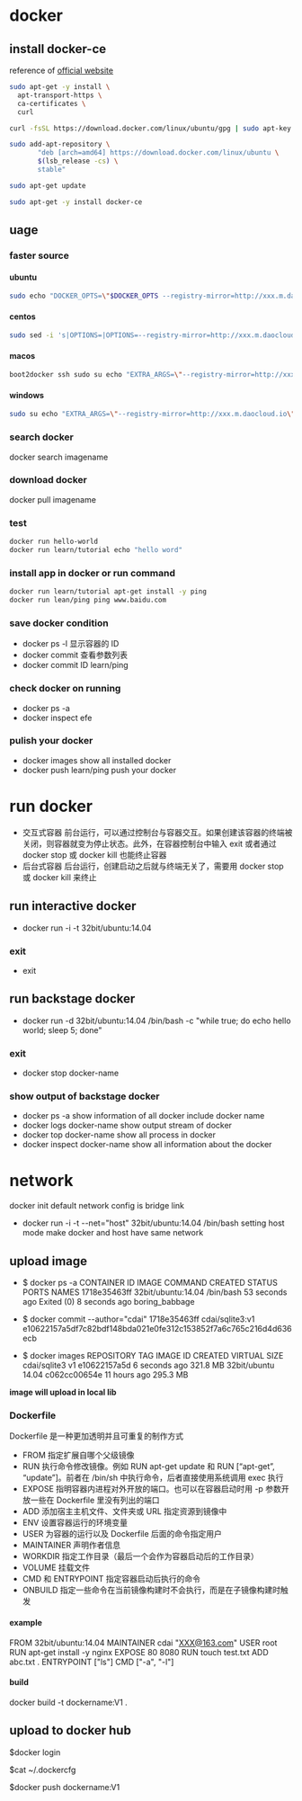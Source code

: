 # docker

## install docker-ce
reference of [official website](https://www.docker.com/community-edition#/download)
```bash
sudo apt-get -y install \
  apt-transport-https \
  ca-certificates \
  curl

curl -fsSL https://download.docker.com/linux/ubuntu/gpg | sudo apt-key add -

sudo add-apt-repository \
       "deb [arch=amd64] https://download.docker.com/linux/ubuntu \
       $(lsb_release -cs) \
       stable"

sudo apt-get update

sudo apt-get -y install docker-ce
```
## uage
### faster source
#### ubuntu
```bash
sudo echo "DOCKER_OPTS=\"$DOCKER_OPTS --registry-mirror=http://xxx.m.daocloud.io\"" >> /etc/default/docker service docker restart
```

#### centos
```bash
sudo sed -i 's|OPTIONS=|OPTIONS=--registry-mirror=http://xxx.m.daocloud.io |g' /etc/sysconfig/docker service docker restart
```
#### macos
```bash
boot2docker ssh sudo su echo "EXTRA_ARGS=\"--registry-mirror=http://xxx.m.daocloud.io\"" >> /var/lib/boot2docker/profile && exit exit boot2docker restart
```
#### windows
```bash
sudo su echo "EXTRA_ARGS=\"--registry-mirror=http://xxx.m.daocloud.io\"" >> /var/lib/boot2docker/profile exit
```
### search docker
docker search imagename

### download docker
docker pull imagename

### test
```bash
docker run hello-world
docker run learn/tutorial echo "hello word"
```
### install app in docker or run command
```bash
docker run learn/tutorial apt-get install -y ping
docker run lean/ping ping www.baidu.com
```
### save docker condition
- docker ps -l
	显示容器的 ID
- docker commit
	查看参数列表
- docker commit ID learn/ping

### check docker on running
- docker ps -a
- docker inspect efe

### pulish your docker
- docker images
	show all installed docker
- docker push learn/ping
	push your docker

# run docker
- 交互式容器
	前台运行，可以通过控制台与容器交互。如果创建该容器的终端被关闭，则容器就变为停止状态。此外，在容器控制台中输入 exit 或者通过 docker stop 或 docker kill 也能终止容器
- 后台式容器
	后台运行，创建启动之后就与终端无关了，需要用 docker stop 或 docker kill 来终止

## run interactive docker
- docker run -i -t 32bit/ubuntu:14.04
### exit
- exit

## run backstage docker
- docker run -d 32bit/ubuntu:14.04 /bin/bash -c "while true; do echo hello world; sleep 5; done"

### exit
- docker stop docker-name

### show output of backstage docker
- docker ps -a
	show information of all docker include docker name
- docker logs docker-name
	show output stream of docker
- docker top docker-name
	show all process in docker
- docker inspect docker-name
	show all information about the docker

# network
docker init default network config is bridge link

- docker run -i -t --net="host" 32bit/ubuntu:14.04 /bin/bash
	setting host mode make docker and host have same network

## upload image
- $ docker ps -a
CONTAINER ID        IMAGE                COMMAND                CREATED             STATUS                     PORTS               NAMES
1718e35463ff        32bit/ubuntu:14.04   /bin/bash              53 seconds ago      Exited (0) 8 seconds ago                       boring_babbage

- $ docker commit --author="cdai" 1718e35463ff cdai/sqlite3:v1
e10622157a5df7c82bdf148bda021e0fe312c153852f7a6c765c216d4d636ecb

- $ docker images
REPOSITORY          TAG                 IMAGE ID            CREATED             VIRTUAL SIZE
cdai/sqlite3        v1                  e10622157a5d        6 seconds ago       321.8 MB
32bit/ubuntu        14.04               c062cc00654e        11 hours ago        295.3 MB

**image will upload in local lib**

### Dockerfile
Dockerfile 是一种更加透明并且可重复的制作方式

- FROM
	指定扩展自哪个父级镜像
- RUN
	执行命令修改镜像。例如 RUN apt-get update 和 RUN [“apt-get”, “update”]。前者在 /bin/sh 中执行命令，后者直接使用系统调用 exec 执行
- EXPOSE
	指明容器内进程对外开放的端口。也可以在容器启动时用 -p 参数开放一些在 Dockerfile 里没有列出的端口
- ADD
	添加宿主主机文件、文件夹或 URL 指定资源到镜像中
- ENV
	设置容器运行的环境变量
- USER
	为容器的运行以及 Dockerfile 后面的命令指定用户
- MAINTAINER
	声明作者信息
- WORKDIR
	指定工作目录（最后一个会作为容器启动后的工作目录）
- VOLUME
	挂载文件
- CMD 和 ENTRYPOINT
	指定容器启动后执行的命令
- ONBUILD
	指定一些命令在当前镜像构建时不会执行，而是在子镜像构建时触发
#### example
FROM 32bit/ubuntu:14.04
MAINTAINER cdai "XXX@163.com"
USER root
RUN apt-get install -y nginx
EXPOSE 80 8080
RUN touch test.txt
ADD abc.txt .
ENTRYPOINT ["ls"]
CMD ["-a", "-l"]

#### build
docker build -t dockername:V1 .

## upload to docker hub
$docker login

$cat ~/.dockercfg

$docker push dockername:V1

